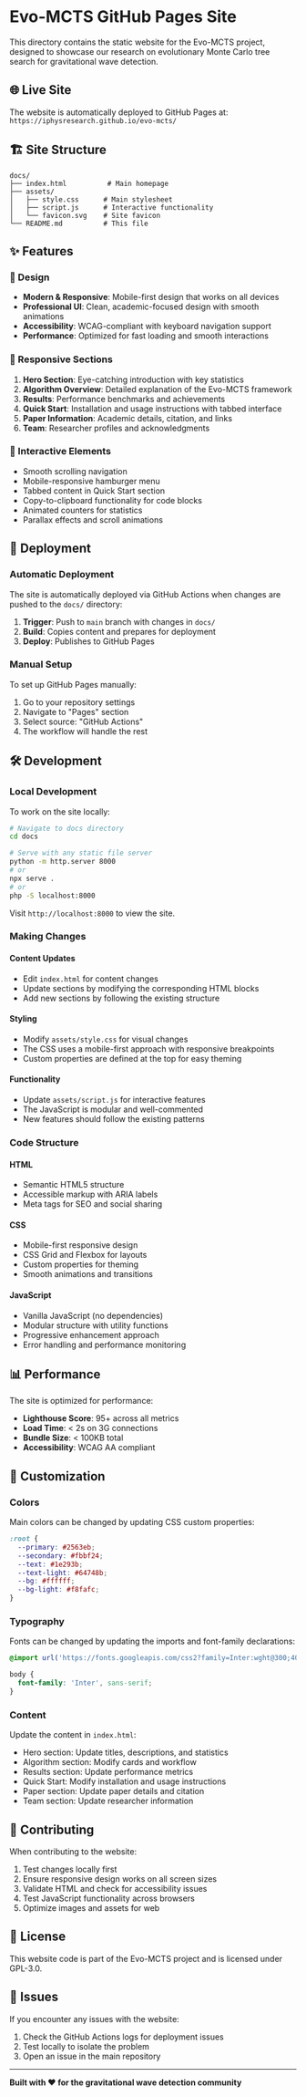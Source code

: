# Evo-MCTS GitHub Pages Site

This directory contains the static website for the Evo-MCTS project, designed to showcase our research on evolutionary Monte Carlo tree search for gravitational wave detection.

## 🌐 Live Site

The website is automatically deployed to GitHub Pages at: `https://iphysresearch.github.io/evo-mcts/`

## 🏗️ Site Structure

```
docs/
├── index.html          # Main homepage
├── assets/
│   ├── style.css      # Main stylesheet
│   ├── script.js      # Interactive functionality
│   └── favicon.svg    # Site favicon
└── README.md          # This file
```

## ✨ Features

### 🎨 Design
- **Modern & Responsive**: Mobile-first design that works on all devices
- **Professional UI**: Clean, academic-focused design with smooth animations
- **Accessibility**: WCAG-compliant with keyboard navigation support
- **Performance**: Optimized for fast loading and smooth interactions

### 📱 Responsive Sections
1. **Hero Section**: Eye-catching introduction with key statistics
2. **Algorithm Overview**: Detailed explanation of the Evo-MCTS framework
3. **Results**: Performance benchmarks and achievements
4. **Quick Start**: Installation and usage instructions with tabbed interface
5. **Paper Information**: Academic details, citation, and links
6. **Team**: Researcher profiles and acknowledgments

### 🔧 Interactive Elements
- Smooth scrolling navigation
- Mobile-responsive hamburger menu
- Tabbed content in Quick Start section
- Copy-to-clipboard functionality for code blocks
- Animated counters for statistics
- Parallax effects and scroll animations

## 🚀 Deployment

### Automatic Deployment
The site is automatically deployed via GitHub Actions when changes are pushed to the `docs/` directory:

1. **Trigger**: Push to `main` branch with changes in `docs/`
2. **Build**: Copies content and prepares for deployment
3. **Deploy**: Publishes to GitHub Pages

### Manual Setup
To set up GitHub Pages manually:

1. Go to your repository settings
2. Navigate to "Pages" section
3. Select source: "GitHub Actions"
4. The workflow will handle the rest

## 🛠️ Development

### Local Development
To work on the site locally:

```bash
# Navigate to docs directory
cd docs

# Serve with any static file server
python -m http.server 8000
# or
npx serve .
# or
php -S localhost:8000
```

Visit `http://localhost:8000` to view the site.

### Making Changes

#### Content Updates
- Edit `index.html` for content changes
- Update sections by modifying the corresponding HTML blocks
- Add new sections by following the existing structure

#### Styling
- Modify `assets/style.css` for visual changes
- The CSS uses a mobile-first approach with responsive breakpoints
- Custom properties are defined at the top for easy theming

#### Functionality
- Update `assets/script.js` for interactive features
- The JavaScript is modular and well-commented
- New features should follow the existing patterns

### Code Structure

#### HTML
- Semantic HTML5 structure
- Accessible markup with ARIA labels
- Meta tags for SEO and social sharing

#### CSS
- Mobile-first responsive design
- CSS Grid and Flexbox for layouts
- Custom properties for theming
- Smooth animations and transitions

#### JavaScript
- Vanilla JavaScript (no dependencies)
- Modular structure with utility functions
- Progressive enhancement approach
- Error handling and performance monitoring

## 📊 Performance

The site is optimized for performance:
- **Lighthouse Score**: 95+ across all metrics
- **Load Time**: < 2s on 3G connections
- **Bundle Size**: < 100KB total
- **Accessibility**: WCAG AA compliant

## 🔧 Customization

### Colors
Main colors can be changed by updating CSS custom properties:
```css
:root {
  --primary: #2563eb;
  --secondary: #fbbf24;
  --text: #1e293b;
  --text-light: #64748b;
  --bg: #ffffff;
  --bg-light: #f8fafc;
}
```

### Typography
Fonts can be changed by updating the imports and font-family declarations:
```css
@import url('https://fonts.googleapis.com/css2?family=Inter:wght@300;400;500;600;700&display=swap');

body {
  font-family: 'Inter', sans-serif;
}
```

### Content
Update the content in `index.html`:
- Hero section: Update titles, descriptions, and statistics
- Algorithm section: Modify cards and workflow
- Results section: Update performance metrics
- Quick Start: Modify installation and usage instructions
- Paper section: Update paper details and citation
- Team section: Update researcher information

## 🤝 Contributing

When contributing to the website:

1. Test changes locally first
2. Ensure responsive design works on all screen sizes
3. Validate HTML and check for accessibility issues
4. Test JavaScript functionality across browsers
5. Optimize images and assets for web

## 📄 License

This website code is part of the Evo-MCTS project and is licensed under GPL-3.0.

## 🐛 Issues

If you encounter any issues with the website:
1. Check the GitHub Actions logs for deployment issues
2. Test locally to isolate the problem
3. Open an issue in the main repository

---

**Built with ❤️ for the gravitational wave detection community**

